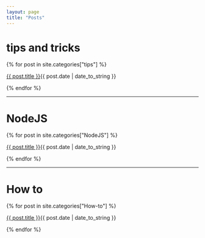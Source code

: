 ```yaml
---
layout: page
title: "Posts"
---
```


# tips and tricks
{% for post in site.categories["tips"] %}
  <p><a href="{{ post.url }}">{{ post.title }}</a><span class="post-meta">{{ post.date | date_to_string }}</span></p>
{% endfor %}

<hr class ="style-one">

# NodeJS
{% for post in site.categories["NodeJS"] %}
  <p><a href="{{ post.url }}">{{ post.title }}</a><span class = "post-meta">{{ post.date | date_to_string }}</span></p>
{% endfor %}

<hr class = "style-one">

# How to
{% for post in site.categories["How-to"] %}
  <p><a href="{{ post.url }}">{{ post.title }}</a><span class = "post-meta">{{ post.date | date_to_string }}</span></p>
{% endfor %}
